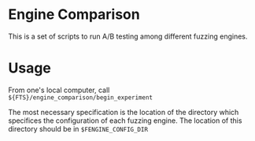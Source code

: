# Engine Comparison

This is a set of scripts to run A/B testing among different fuzzing engines.


# Usage

From one's local computer, call ` ${FTS}/engine_comparison/begin_experiment`

The most necessary specification is the location of the directory which
specifices the configuration of each fuzzing engine. The location of this
directory should be in `$FENGINE_CONFIG_DIR`

